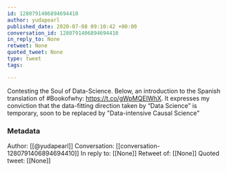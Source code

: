 ```yaml
---
id: 1280791406894694410
author: yudapearl
published_date: 2020-07-08 09:10:42 +00:00
conversation_id: 1280791406894694410
in_reply_to: None
retweet: None
quoted_tweet: None
type: tweet
tags:

---
```


Contesting the Soul of Data-Science. Below, an introduction to the Spanish translation of #Bookofwhy:
https://t.co/gWpMQEIWhX. It expresses my conviction that the data-fitting direction taken by “Data Science” is temporary, soon to be replaced by "Data-intensive Causal Science"

### Metadata

Author: [[@yudapearl]]
Conversation: [[conversation-1280791406894694410]]
In reply to: [[None]]
Retweet of: [[None]]
Quoted tweet: [[None]]
